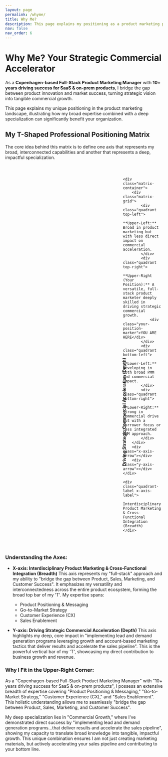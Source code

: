 ```yaml
---
layout: page
permalink: /whyme/
title: Why Me?
description: This page explains my positioning as a product marketing professional, highlighting how my broad capabilities and deep specialization can drive significant commercial results for your organization
nav: false
nav_order: 6
---
```


<style>
/* NEW: Wrapper for the entire matrix + axes */
.matrix-wrapper {
    display: grid;
    /* Define 3 columns: auto for Y-axis label, 1fr for matrix, auto for potential right space (unused but good practice) */
    grid-template-columns: auto 1fr; /* Simplified for just Y-axis and matrix */
    /* Define 3 rows: 1fr for matrix & Y-axis, auto for X-axis label */
    grid-template-rows: 1fr auto; /* Simplified for matrix and X-axis */
    width: 90%; /* Responsive width for the entire component */
    max-width: 700px; /* Max width for the entire component */
    margin: 40px auto; /* Center the whole component on the page */
    gap: 15px; /* Space between grid items (matrix and labels) */
    grid-template-areas:
        "y-axis matrix"
        ". x-axis"; /* Defines named areas for grid layout */
    align-items: center; /* Vertically centers content in rows */
    justify-items: center; /* Horizontally centers content in columns */
}

/* Positioning Matrix Styles */
.matrix-container {
    grid-area: matrix; /* Assign matrix to its area */
    position: relative;
    width: 100%; /* Fill its grid cell */
    padding-bottom: 100%; /* Maintain square aspect ratio based on its new width */
    border: 1px solid var(--global-divider-color); /* Use theme divider for border */
    box-shadow: 0 0 10px rgba(0,0,0,0.1);
    background-color: var(--global-card-bg-color); /* Use card background for matrix container */
    overflow: hidden; /* Revert overflow back to hidden for the matrix itself */
    margin: 0; /* Remove previous external margins */
}

.matrix-grid {
    position: absolute;
    top: 0;
    left: 0;
    width: 100%;
    height: 100%;
    display: grid;
    grid-template-columns: 1fr 1fr;
    grid-template-rows: 1fr 1fr;
}

.quadrant {
    border: 1px solid var(--global-divider-color); /* Use theme divider for quadrant borders */
    padding: 15px;
    display: flex;
    justify-content: center;
    align-items: center;
    text-align: center;
    font-size: 0.9em;
    line-height: 1.4;
    color: var(--global-text-color); /* Use global text color */
    background-color: var(--global-bg-color); /* Use global background for quadrants */
    transition: background-color 0.3s ease;
    box-sizing: border-box; /* Include padding in element's total width and height */
    position: relative; /* Needed for absolute positioning of marker inside quadrant */
}

.quadrant.top-right {
    background-color: var(--global-tip-block-bg); /* Use a subtle highlight color from theme */
    border-color: var(--global-tip-block); /* A stronger highlight border */
}

/* Axis Labels */
.quadrant-label {
    font-weight: bold;
    color: var(--global-theme-color); /* Use theme color for labels */
    font-size: 1em;
    white-space: nowrap; /* Prevent wrapping */
}

.x-axis-label {
    grid-area: x-axis; /* Place in its grid area */
    align-self: start; /* Align to the top of its grid cell */
    padding-top: 10px; /* Space from the matrix bottom */
}

.y-axis-label {
    grid-area: y-axis; /* Place in its grid area */
    align-self: center; /* Vertically center within its grid cell */
    justify-self: end; /* Align to the right of its grid cell */
    transform: rotate(-90deg); /* Rotate the text */
    transform-origin: 100% 50%; /* Rotate around its right edge, centered vertically */
    padding-right: 10px; /* Space from the matrix left */
}

/* Axis Arrows (remain relative to matrix-container) */
.x-axis-arrow, .y-axis-arrow {
    position: absolute;
    background-color: var(--global-theme-color);
}

.x-axis-arrow {
    bottom: 0;
    left: 50%;
    width: 50%;
    height: 2px;
    transform: translateX(-50%);
}
.x-axis-arrow::after {
    content: '';
    position: absolute;
    right: 0;
    top: -4px;
    width: 0;
    height: 0;
    border-top: 5px solid transparent;
    border-bottom: 5px solid transparent;
    border-left: 8px solid var(--global-theme-color);
}

.y-axis-arrow {
    top: 50%;
    left: 0;
    height: 50%;
    width: 2px;
    transform: translateY(-50%);
}
.y-axis-arrow::after {
    content: '';
    position: absolute;
    top: 0;
    left: -4px;
    width: 0;
    height: 0;
    border-left: 5px solid transparent;
    border-right: 5px solid transparent;
    border-bottom: 8px solid var(--global-theme-color);
}

/* Specific position marker */
.your-position-marker {
    position: absolute;
    top: 15px;
    right: 15px;
    transform: none;
    background-color: var(--global-highlight-color);
    color: var(--global-hover-text-color);
    padding: 5px 10px;
    border-radius: 5px;
    font-weight: bold;
    font-size: 0.85em;
    white-space: nowrap;
    z-index: 10;
    box-shadow: 0 2px 5px rgba(0,0,0,0.2);
}

/* Responsive adjustments for the entire wrapper and its contents */
@media (max-width: 768px) {
    .matrix-wrapper {
        width: 95%; /* Adjust wrapper width */
        gap: 10px;
    }
    .quadrant {
        font-size: 0.8em;
        padding: 10px;
    }
    .quadrant-label {
        font-size: 0.9em;
    }
    .y-axis-label {
        padding-right: 8px;
    }
    .x-axis-label {
        padding-top: 8px;
    }
    .your-position-marker {
        font-size: 0.75em;
        padding: 4px 8px;
        top: 10px;
        right: 10px;
    }
}

@media (max-width: 480px) {
    .matrix-wrapper {
        width: 100%; /* Even wider for very small screens */
        gap: 8px;
    }
    .quadrant {
        font-size: 0.7em;
        padding: 8px;
    }
    .quadrant-label {
        font-size: 0.8em;
    }
    .y-axis-label {
        padding-right: 6px;
    }
    .x-axis-label {
        padding-top: 6px;
    }
    .your-position-marker {
        font-size: 0.7em;
        padding: 3px 6px;
        top: 8px;
        right: 8px;
    }
}
</style>

# Why Me? Your Strategic Commercial Accelerator

As a **Copenhagen-based Full-Stack Product Marketing Manager** with **10+ years driving success for SaaS & on-prem products**, I bridge the gap between product innovation and market success, turning strategic vision into tangible commercial growth.

This page explains my unique positioning in the product marketing landscape, illustrating how my broad expertise combined with a deep specialization can significantly benefit your organization.

## My T-Shaped Professional Positioning Matrix

The core idea behind this matrix is to define one axis that represents my broad, interconnected capabilities and another that represents a deep, impactful specialization.

<div class="matrix-wrapper">
    <div class="quadrant-label y-axis-label">
        Driving Strategic Commercial Acceleration (Depth)
    </div>

    <div class="matrix-container">
        <div class="matrix-grid">
            <div class="quadrant top-left">
                **Upper-Left:** Broad in product marketing but with less direct impact on commercial acceleration.
            </div>
            <div class="quadrant top-right">
                **Upper-Right (Your Position):** A versatile, full-stack product marketer deeply skilled in driving strategic commercial growth.
                <div class="your-position-marker">YOU ARE HERE</div>
            </div>
            <div class="quadrant bottom-left">
                **Lower-Left:** Developing in both broad PMM and commercial impact.
            </div>
            <div class="quadrant bottom-right">
                **Lower-Right:** Strong in commercial drive but with a narrower focus or less integrated PMM approach.
            </div>
        </div>
        <div class="x-axis-arrow"></div>
        <div class="y-axis-arrow"></div>
    </div>

    <div class="quadrant-label x-axis-label">
        Interdisciplinary Product Marketing & Cross-Functional Integration (Breadth)
    </div>
</div>

### Understanding the Axes:

* **X-axis: Interdisciplinary Product Marketing & Cross-Functional Integration (Breadth)**
    This axis represents my "full-stack" approach and my ability to "bridge the gap between Product, Sales, Marketing, and Customer Success". It emphasizes my versatility and interconnectedness across the entire product ecosystem, forming the broad top bar of my 'T'. My expertise spans:
    * Product Positioning & Messaging
    * Go-to-Market Strategy
    * Customer Experience (CX)
    * Sales Enablement

* **Y-axis: Driving Strategic Commercial Acceleration (Depth)**
    This axis highlights my deep, core impact in "implementing lead and demand generation programs leveraging growth and account-based marketing tactics that deliver results and accelerate the sales pipeline". This is the powerful vertical bar of my 'T', showcasing my direct contribution to business growth and revenue.

### Why I Fit in the Upper-Right Corner:

As a "Copenhagen-based Full-Stack Product Marketing Manager" with "10+ years driving success for SaaS & on-prem products", I possess an extensive breadth of expertise covering "Product Positioning & Messaging," "Go-to-Market Strategy," "Customer Experience (CX)," and "Sales Enablement". This holistic understanding allows me to seamlessly "bridge the gap between Product, Sales, Marketing, and Customer Success".

My deep specialization lies in "Commercial Growth," where I've demonstrated direct success by "implementing lead and demand generation programs...that deliver results and accelerate the sales pipeline", showing my capacity to translate broad knowledge into tangible, impactful growth. This unique combination ensures I am not just creating marketing materials, but actively accelerating your sales pipeline and contributing to your bottom line.